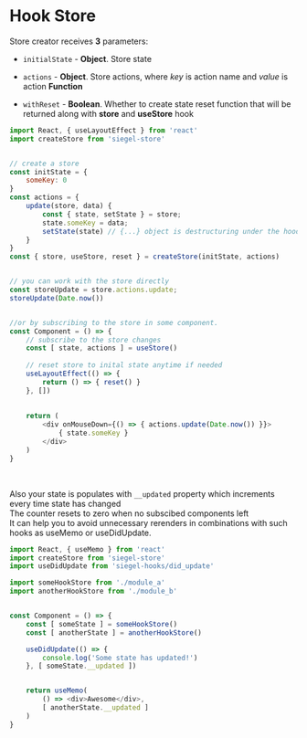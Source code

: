 # Hook Store


Store creator receives **3** parameters:

- `initialState` - **Object**. Store state

- `actions` - **Object**. Store actions, where _key_ is action name and _value_ is action **Function**

- `withReset` - **Boolean**. Whether to create state reset function that will be returned along with **store** and **useStore** hook


```js
import React, { useLayoutEffect } from 'react'
import createStore from 'siegel-store'


// create a store
const initState = {
    someKey: 0
}
const actions = {
    update(store, data) {
        const { state, setState } = store;
        state.someKey = data;
        setState(state) // {...} object is destructuring under the hood
    }
}
const { store, useStore, reset } = createStore(initState, actions)


// you can work with the store directly
const storeUpdate = store.actions.update;
storeUpdate(Date.now())


//or by subscribing to the store in some component.
const Component = () => {
    // subscribe to the store changes
    const [ state, actions ] = useStore()
    
    // reset store to inital state anytime if needed
    useLayoutEffect(() => {
        return () => { reset() }
    }, [])
    
    
    return (
        <div onMouseDown={() => { actions.update(Date.now()) }}>
            { state.someKey }
        </div>
    )
}
```

<br />

Also your state is populates with `__updated` property which increments every time state has changed<br />
The counter resets to zero when no subscibed components left<br />
It can help you to avoid unnecessary rerenders in combinations with such hooks as useMemo or useDidUpdate.

```js
import React, { useMemo } from 'react'
import createStore from 'siegel-store'
import useDidUpdate from 'siegel-hooks/did_update'

import someHookStore from './module_a'
import anotherHookStore from './module_b'


const Component = () => {
    const [ someState ] = someHookStore()
    const [ anotherState ] = anotherHookStore()

    useDidUpdate(() => {
        console.log('Some state has updated!')
    }, [ someState.__updated ])


    return useMemo(
        () => <div>Awesome</div>,
        [ anotherState.__updated ]
    )
}


```